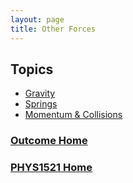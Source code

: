```yaml
---
layout: page
title: Other Forces
---
```

## Topics
* [Gravity](gravity.md)
* [Springs](springs.md)
* [Momentum & Collisions](collisions.md)

### [Outcome Home](outcome3.md)
### [PHYS1521 Home](../)